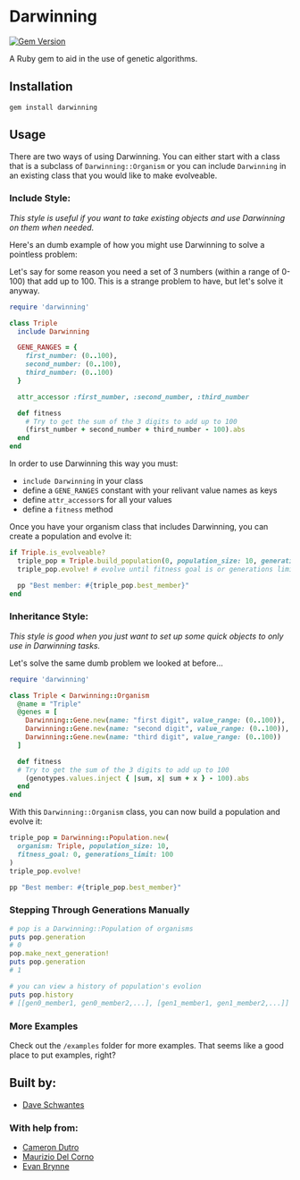 Darwinning
==========
[![Gem Version](https://badge.fury.io/rb/darwinning.svg)](http://badge.fury.io/rb/darwinning)

[gem]: https://rubygems.org/gems/darwinning

A Ruby gem to aid in the use of genetic algorithms.

Installation
--------

```
gem install darwinning
```

Usage
--------

There are two ways of using Darwinning. You can either start with a class that is a subclass of `Darwinning::Organism` or you can include `Darwinning` in an existing class that you would like to make evolveable.

### Include Style:

*This style is useful if you want to take existing objects and use Darwinning on them when needed.*

Here's an dumb example of how you might use Darwinning to solve a pointless problem:

Let's say for some reason you need a set of 3 numbers (within a range of 0-100) that add up to 100.  This is a strange problem to have, but let's solve it anyway.

```ruby
require 'darwinning'

class Triple
  include Darwinning

  GENE_RANGES = {
    first_number: (0..100),
    second_number: (0..100),
    third_number: (0..100)
  }

  attr_accessor :first_number, :second_number, :third_number

  def fitness
    # Try to get the sum of the 3 digits to add up to 100
    (first_number + second_number + third_number - 100).abs
  end
end
```

In order to use Darwinning this way you must:
- `include Darwinning` in your class
- define a `GENE_RANGES` constant with your relivant value names as keys
- define `attr_accessor`s for all your values
- define a `fitness` method

Once you have your organism class that includes Darwinning, you can create a population and evolve it:

```ruby
if Triple.is_evolveable?
  triple_pop = Triple.build_population(0, population_size: 10, generations_limit: 100)
  triple_pop.evolve! # evolve until fitness goal is or generations limit is met

  pp "Best member: #{triple_pop.best_member}"
end
```

### Inheritance Style:

*This style is good when you just want to set up some quick objects to only use in Darwinning tasks.*

Let's solve the same dumb problem we looked at before...

```ruby
require 'darwinning'

class Triple < Darwinning::Organism
  @name = "Triple"
  @genes = [
    Darwinning::Gene.new(name: "first digit", value_range: (0..100)),
    Darwinning::Gene.new(name: "second digit", value_range: (0..100)),
    Darwinning::Gene.new(name: "third digit", value_range: (0..100))
  ]

  def fitness
  # Try to get the sum of the 3 digits to add up to 100
    (genotypes.values.inject { |sum, x| sum + x } - 100).abs
  end
end
```

With this `Darwinning::Organism` class, you can now build a population and evolve it:

```ruby
triple_pop = Darwinning::Population.new(
  organism: Triple, population_size: 10,
  fitness_goal: 0, generations_limit: 100
)
triple_pop.evolve!

pp "Best member: #{triple_pop.best_member}"
```

### Stepping Through Generations Manually

```ruby
# pop is a Darwinning::Population of organisms
puts pop.generation
# 0
pop.make_next_generation!
puts pop.generation
# 1

# you can view a history of population's evolion
puts pop.history
# [[gen0_member1, gen0_member2,...], [gen1_member1, gen1_member2,...]]
```

### More Examples

Check out the `/examples` folder for more examples. That seems like a good place to put examples, right?

## Built by:
* [Dave Schwantes](https://github.com/dorkrawk "dorkrawk")

### With help from:
* [Cameron Dutro](https://github.com/camertron "camertron")
* [Maurizio Del Corno](https://github.com/druzn3k "druzn3k")
* [Evan Brynne](https://github.com/ebrynne "ebrynne")
